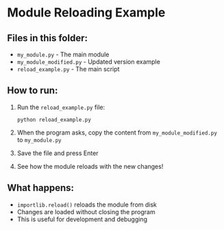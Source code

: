 # Module Reloading Example

## Files in this folder:
- `my_module.py` - The main module
- `my_module_modified.py` - Updated version example
- `reload_example.py` - The main script

## How to run:

1. Run the `reload_example.py` file:
   ```
   python reload_example.py
   ```

2. When the program asks, copy the content from `my_module_modified.py` to `my_module.py`

3. Save the file and press Enter

4. See how the module reloads with the new changes!

## What happens:
- `importlib.reload()` reloads the module from disk
- Changes are loaded without closing the program
- This is useful for development and debugging